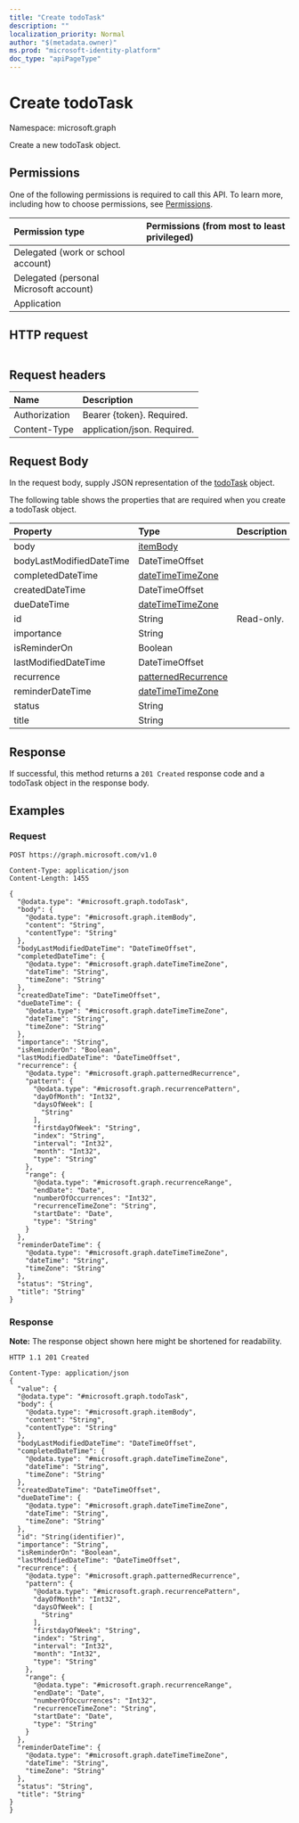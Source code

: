 ```yaml
---
title: "Create todoTask"
description: ""
localization_priority: Normal
author: "$(metadata.owner)"
ms.prod: "microsoft-identity-platform"
doc_type: "apiPageType"
---
```


# Create todoTask

Namespace: microsoft.graph

Create a new todoTask object.

## Permissions

One of the following permissions is required to call this API. To learn more, including how to choose permissions, see [Permissions](/graph/permissions-reference).

| Permission type                        | Permissions (from most to least privileged) |
| :------------------------------------- | :------------------------------------------ |
| Delegated (work or school account)     |                                             |
| Delegated (personal Microsoft account) |                                             |
| Application                            |                                             |

## HTTP request

<!-- {
  "blockType": "ignored"
}
-->

```http

```

## Request headers

| Name          | Description                 |
| :------------ | :-------------------------- |
| Authorization | Bearer {token}. Required.   |
| Content-Type  | application/json. Required. |

## Request Body

In the request body, supply JSON representation of the [todoTask](../resources/-todotask.md) object.

<!-- Actions and Functions -->

<!-- CRUD Methods -->

The following table shows the properties that are required when you create a todoTask object.

| Property                 | Type                                                       | Description |
| :----------------------- | :--------------------------------------------------------- | :---------- |
| body                     | [itemBody](../resources/itembody.md)                       |             |
| bodyLastModifiedDateTime | DateTimeOffset                                             |             |
| completedDateTime        | [dateTimeTimeZone](../resources/datetimetimezone.md)       |             |
| createdDateTime          | DateTimeOffset                                             |             |
| dueDateTime              | [dateTimeTimeZone](../resources/datetimetimezone.md)       |             |
| id                       | String                                                     | Read-only.  |
| importance               | String                                                     |             |
| isReminderOn             | Boolean                                                    |             |
| lastModifiedDateTime     | DateTimeOffset                                             |             |
| recurrence               | [patternedRecurrence](../resources/patternedrecurrence.md) |             |
| reminderDateTime         | [dateTimeTimeZone](../resources/datetimetimezone.md)       |             |
| status                   | String                                                     |             |
| title                    | String                                                     |             |

## Response

If successful, this method returns a `201 Created` response code and a todoTask object in the response body.

## Examples

### Request

<!-- {
  "blockType": "request",
  "name": "create_todotask"
}
-->

```http
POST https://graph.microsoft.com/v1.0

Content-Type: application/json
Content-Length: 1455

{
  "@odata.type": "#microsoft.graph.todoTask",
  "body": {
    "@odata.type": "#microsoft.graph.itemBody",
    "content": "String",
    "contentType": "String"
  },
  "bodyLastModifiedDateTime": "DateTimeOffset",
  "completedDateTime": {
    "@odata.type": "#microsoft.graph.dateTimeTimeZone",
    "dateTime": "String",
    "timeZone": "String"
  },
  "createdDateTime": "DateTimeOffset",
  "dueDateTime": {
    "@odata.type": "#microsoft.graph.dateTimeTimeZone",
    "dateTime": "String",
    "timeZone": "String"
  },
  "importance": "String",
  "isReminderOn": "Boolean",
  "lastModifiedDateTime": "DateTimeOffset",
  "recurrence": {
    "@odata.type": "#microsoft.graph.patternedRecurrence",
    "pattern": {
      "@odata.type": "#microsoft.graph.recurrencePattern",
      "dayOfMonth": "Int32",
      "daysOfWeek": [
        "String"
      ],
      "firstdayOfWeek": "String",
      "index": "String",
      "interval": "Int32",
      "month": "Int32",
      "type": "String"
    },
    "range": {
      "@odata.type": "#microsoft.graph.recurrenceRange",
      "endDate": "Date",
      "numberOfOccurrences": "Int32",
      "recurrenceTimeZone": "String",
      "startDate": "Date",
      "type": "String"
    }
  },
  "reminderDateTime": {
    "@odata.type": "#microsoft.graph.dateTimeTimeZone",
    "dateTime": "String",
    "timeZone": "String"
  },
  "status": "String",
  "title": "String"
}

```

### Response

**Note:** The response object shown here might be shortened for readability.

<!-- {
  "blockType": "response",
  "truncated": true,
  "@odata.type": "microsoft.toDo.todoTask"
}
-->

```http
HTTP 1.1 201 Created

Content-Type: application/json
{
  "value": {
  "@odata.type": "#microsoft.graph.todoTask",
  "body": {
    "@odata.type": "#microsoft.graph.itemBody",
    "content": "String",
    "contentType": "String"
  },
  "bodyLastModifiedDateTime": "DateTimeOffset",
  "completedDateTime": {
    "@odata.type": "#microsoft.graph.dateTimeTimeZone",
    "dateTime": "String",
    "timeZone": "String"
  },
  "createdDateTime": "DateTimeOffset",
  "dueDateTime": {
    "@odata.type": "#microsoft.graph.dateTimeTimeZone",
    "dateTime": "String",
    "timeZone": "String"
  },
  "id": "String(identifier)",
  "importance": "String",
  "isReminderOn": "Boolean",
  "lastModifiedDateTime": "DateTimeOffset",
  "recurrence": {
    "@odata.type": "#microsoft.graph.patternedRecurrence",
    "pattern": {
      "@odata.type": "#microsoft.graph.recurrencePattern",
      "dayOfMonth": "Int32",
      "daysOfWeek": [
        "String"
      ],
      "firstdayOfWeek": "String",
      "index": "String",
      "interval": "Int32",
      "month": "Int32",
      "type": "String"
    },
    "range": {
      "@odata.type": "#microsoft.graph.recurrenceRange",
      "endDate": "Date",
      "numberOfOccurrences": "Int32",
      "recurrenceTimeZone": "String",
      "startDate": "Date",
      "type": "String"
    }
  },
  "reminderDateTime": {
    "@odata.type": "#microsoft.graph.dateTimeTimeZone",
    "dateTime": "String",
    "timeZone": "String"
  },
  "status": "String",
  "title": "String"
}
}

```
